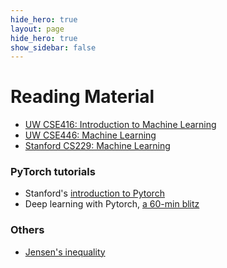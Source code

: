 ```yaml
---
hide_hero: true
layout: page
hide_hero: true
show_sidebar: false
---
```


# Reading Material

* [UW CSE416: Introduction to Machine Learning](https://courses.cs.washington.edu/courses/cse416/)<br>
* [UW CSE446: Machine Learning](https://courses.cs.washington.edu/courses/cse446/)<br>
* [Stanford CS229: Machine Learning](https://cs229.stanford.edu/)


### PyTorch tutorials
* Stanford's [introduction to Pytorch](https://cs230.stanford.edu/blog/pytorch/)
* Deep learning with Pytorch, [a 60-min blitz](https://pytorch.org/tutorials/beginner/deep_learning_60min_blitz.html)


### Others

* [Jensen's inequality](https://www.youtube.com/watch?v=u0_X2hX6DWE)
